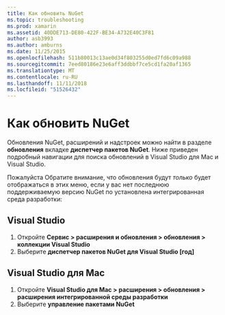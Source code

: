 ```yaml
---
title: Как обновить NuGet
ms.topic: troubleshooting
ms.prod: xamarin
ms.assetid: 40DDE713-DE80-422F-BE34-A732E40C3F81
author: asb3993
ms.author: amburns
ms.date: 11/25/2015
ms.openlocfilehash: 511b80013c13ae0d34f803255d0ed7fd6c09a988
ms.sourcegitcommit: 7eed80186e23e6aff3ddbbf7ce5cd1fa20af1365
ms.translationtype: MT
ms.contentlocale: ru-RU
ms.lasthandoff: 11/11/2018
ms.locfileid: "51526432"
---
```

# <a name="how-can-i-update-nuget"></a>Как обновить NuGet

Обновления NuGet, расширений и надстроек можно найти в разделе **обновления** вкладке **диспетчер пакетов NuGet**. Ниже приведен подробный навигации для поиска обновлений в Visual Studio для Mac и Visual Studio. 

Пожалуйста Обратите внимание, что обновления будут *только* будет отображаться в этих меню, если у вас нет последнюю поддерживаемую версию NuGet по установлена интегрированная среда разработки:

## <a name="visual-studio"></a>Visual Studio
1. Откройте **Сервис > расширения и обновления > обновления > коллекции Visual Studio**
2. Выберите **диспетчер пакетов NuGet для Visual Studio [год]**

## <a name="visual-studio-for-mac"></a>Visual Studio для Mac

1. Откройте **Visual Studio для Mac > расширения > обновления > расширения интегрированной среды разработки**
2. Выберите **управление пакетами NuGet**

